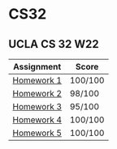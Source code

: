 # CS32
UCLA CS 32 W22 
---
| Assignment | Score |
| ----------- | ----------- |
| [Homework 1](https://github.com/gayatri-3/CS32/tree/main/homework/hw1) | 100/100 |
| [Homework 2](https://github.com/gayatri-3/CS32/tree/main/homework/hw2) | 98/100 |
| [Homework 3](https://github.com/gayatri-3/CS32/tree/main/homework/hw3) | 95/100 |
| [Homework 4](https://github.com/gayatri-3/CS32/tree/main/homework/hw4) | 100/100 |
| [Homework 5](https://github.com/gayatri-3/CS32/tree/main/homework/hw5) | 100/100 |
